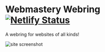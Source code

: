 # Webmastery Webring [![Netlify Status](https://api.netlify.com/api/v1/badges/6f608821-ada3-41f7-af65-f2c12110209b/deploy-status)](https://app.netlify.com/sites/webmasterwebring/deploys)
A webring for websites of all kinds!

![site screenshot](https://baileylockheart.github.io/images/webring.png)